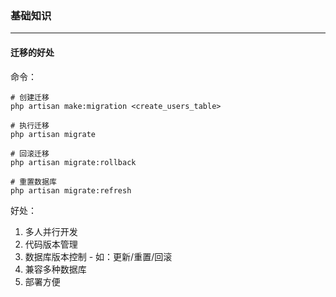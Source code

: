 ### 基础知识
---
#### 迁移的好处
命令：
```shell
# 创建迁移
php artisan make:migration <create_users_table>

# 执行迁移
php artisan migrate

# 回滚迁移
php artisan migrate:rollback

# 重置数据库
php artisan migrate:refresh
```

好处：
1. 多人并行开发
2. 代码版本管理
3. 数据库版本控制 - 如：更新/重置/回滚
4. 兼容多种数据库
5. 部署方便
